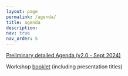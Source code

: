 ```yaml
---
layout: page
permalink: /agenda/
title: agenda
description: 
nav: true
nav_order: 5
---
```



[Preliminary detailed Agenda (v2.0 - Sept 2024)](https://autocfd4.s3.eu-west-1.amazonaws.com/AutoCFD4DraftDetailedAgendav2.0.pdf)

Workshop [booklet](https://autocfd4.s3.eu-west-1.amazonaws.com/AutoCFD4Booklet-v1.8.pdf) (including presentation titles)

